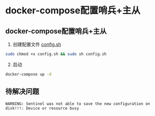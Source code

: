 # docker-compose配置哨兵+主从

## docker-compose配置哨兵+主从
1. 创建配置文件
[config.sh](./config.sh)
```sh
sudo chmod +x config.sh && sudo sh config.sh
```
2. 启动
```sh
docker-compose up -d
```
## 待解决问题
```
WARNING: Sentinel was not able to save the new configuration on disk!!!: Device or resource busy
```